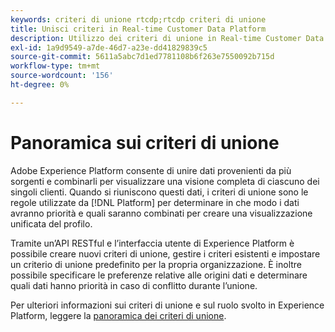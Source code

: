 ```yaml
---
keywords: criteri di unione rtcdp;rtcdp criteri di unione
title: Unisci criteri in Real-time Customer Data Platform
description: Utilizzo dei criteri di unione in Real-time Customer Data Platform
exl-id: 1a9d9549-a7de-46d7-a23e-dd41829839c5
source-git-commit: 5611a5abc7d1ed7781108b6f263e7550092b715d
workflow-type: tm+mt
source-wordcount: '156'
ht-degree: 0%

---
```


# Panoramica sui criteri di unione

Adobe Experience Platform consente di unire dati provenienti da più sorgenti e combinarli per visualizzare una visione completa di ciascuno dei singoli clienti. Quando si riuniscono questi dati, i criteri di unione sono le regole utilizzate da [!DNL Platform] per determinare in che modo i dati avranno priorità e quali saranno combinati per creare una visualizzazione unificata del profilo.

Tramite un’API RESTful e l’interfaccia utente di Experience Platform è possibile creare nuovi criteri di unione, gestire i criteri esistenti e impostare un criterio di unione predefinito per la propria organizzazione. È inoltre possibile specificare le preferenze relative alle origini dati e determinare quali dati hanno priorità in caso di conflitto durante l’unione.

Per ulteriori informazioni sui criteri di unione e sul ruolo svolto in Experience Platform, leggere la [panoramica dei criteri di unione](../../profile/merge-policies/overview.md).
